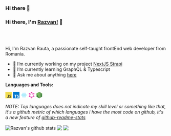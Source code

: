 ### Hi there 👋

<!--
**RazvanRauta/RazvanRauta** is a ✨ _special_ ✨ repository because its `README.md` (this file) appears on your GitHub profile.

Here are some ideas to get you started:

- 🔭 I’m currently working on ...
- 🌱 I’m currently learning ...
- 👯 I’m looking to collaborate on ...
- 🤔 I’m looking for help with ...
- 💬 Ask me about ...
- 📫 How to reach me: ...
- 😄 Pronouns: ...
- ⚡ Fun fact: ...
-->

### Hi there, I'm [Razvan!](https://rrazvan.dev) 👋

<br />
<br />

Hi, I'm Razvan Rauta, a passionate self-taught frontEnd web developer from Romania.

- 🔭 I’m currently working on my project [NextJS Strapi](https://github.com/RazvanRauta/nextjs-strapi)
- 🌱 I’m currently learning GraphQL & Typescript
- 💬 Ask me about anything [here](https://github.com/RazvanRauta/RazvanRauta/issues)

**Languages and Tools:**  

<code><img height="20" src="https://raw.githubusercontent.com/github/explore/80688e429a7d4ef2fca1e82350fe8e3517d3494d/topics/javascript/javascript.png"></code>
<code><img height="20" src="https://raw.githubusercontent.com/github/explore/80688e429a7d4ef2fca1e82350fe8e3517d3494d/topics/typescript/typescript.png"></code>
<code><img height="20" src="https://raw.githubusercontent.com/github/explore/80688e429a7d4ef2fca1e82350fe8e3517d3494d/topics/react/react.png"></code>
<code><img height="20" src="https://raw.githubusercontent.com/github/explore/5c058a388828bb5fde0bcafd4bc867b5bb3f26f3/topics/graphql/graphql.png"></code>
<code><img height="20" src="https://raw.githubusercontent.com/github/explore/80688e429a7d4ef2fca1e82350fe8e3517d3494d/topics/nodejs/nodejs.png"></code>    


*NOTE: Top languages does not indicate my skill level or something like that, it's a github metric of which languages i have the most code on github, it's a new feature of [github-readme-stats](https://github.com/anuraghazra/github-readme-stats)*


  <img align="center" src="https://github-readme-stats.vercel.app/api?username=RazvanRauta&show_icons=true&include_all_commits=true&theme=radical" alt="Razvan's github stats" />
  
  <img align="center" src="https://github-readme-stats.vercel.app/api/top-langs/?username=RazvanRauta&layout=compact&theme=radical" />

  <img align="center" src="https://github-readme-stats.vercel.app/api/pin/?username=RazvanRauta&repo=nextjs-strapi&theme=radical" />
  
